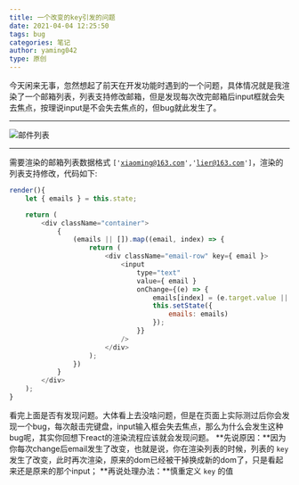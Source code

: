 ```yaml
---
title: 一个改变的key引发的问题
date: 2021-04-04 12:25:50
tags: bug
categories: 笔记
author: yaming042
type: 原创
---
```


今天闲来无事，忽然想起了前天在开发功能时遇到的一个问题，具体情况就是我渲染了一个邮箱列表，列表支持修改邮箱，但是发现每次改完邮箱后input框就会失去焦点，按理说input是不会失去焦点的，但bug就此发生了。
___
![邮件列表](email.png)
___
需要渲染的邮箱列表数据格式 <code>['xiaoming@163.com','lier@163.com']</code>，渲染的列表支持修改，代码如下:
```javascript
render(){
    let { emails } = this.state;

    return (
        <div className="container">
            {
                (emails || []).map((email, index) => {
                    return (
                        <div className="email-row" key={ email }>
                            <input 
                                type="text" 
                                value={ email } 
                                onChange={(e) => {
                                    emails[index] = (e.target.value || '').trim();
                                    this.setState({
                                        emails: emails)
                                    });
                                }}    
                            />
                        </div>
                    );
                })
            }
        </div>
    );
}
```
看完上面是否有发现问题。大体看上去没啥问题，但是在页面上实际测过后你会发现一个bug，每次敲击完键盘，input输入框会失去焦点，那么为什么会发生这种bug呢，其实你回想下react的渲染流程应该就会发现问题。
**先说原因：**因为你每次change后email发生了改变，也就是说，你在渲染列表的时候，列表的 <code>key</code> 发生了改变，此时再次渲染，原来的dom已经被干掉换成新的dom了，只是看起来还是原来的那个input；
**再说处理办法：**慎重定义 <code>key</code> 的值
